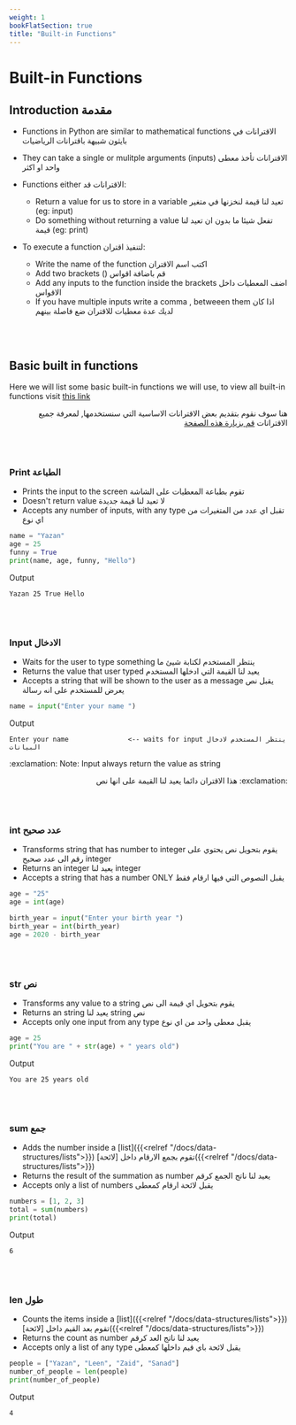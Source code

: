 ```yaml
---
weight: 1
bookFlatSection: true
title: "Built-in Functions"
---
```


# Built-in Functions

## Introduction مقدمة

- Functions in Python are similar to mathematical functions الاقترانات في بايثون شبيهة باقترانات الرياضيات
- They can take a single or mulitple arguments (inputs) الاقترانات تأخذ معطى واحد او اكثر
- Functions either الاقترانات قد:
  - Return a value for us to store in a variable تعيد لنا قيمة لنخزنها في متغير (eg: input)
  - Do something without returning a value تفعل شيئا ما بدون ان تعيد لنا قيمة (eg: print)
  
- To execute a function لتنفيذ اقتران:
  - Write the name of the function اكتب اسم الاقتران
  - Add two brackets () قم باضافة اقواس 
  - Add any inputs to the function inside the brackets اضف المعطيات داخل الاقواس
  - If you have multiple inputs write a comma , betweeen them اذا كان لديك عدة معطيات للاقتران ضع فاصلة بينهم


<br>
<br>

## Basic built in functions
<p>Here we will list some basic built-in functions we will use, to view all built-in functions visit <a href="https://docs.python.org/3.8/library/functions.html" target="_blank">this link</a></p>
<p style='direction: rtl'>هنا سوف نقوم بتقديم بعض الاقترانات الاساسية التي سنستخدمها, لمعرفة جميع الاقترانات   <a href="https://docs.python.org/3.8/library/functions.html" target="_blank">قم بزيارة هذه الصفحة</a></p>

<br>
<br>

### Print الطباعة
- Prints the input to the screen تقوم بطباعة المعطيات على الشاشة
- Doesn't return value لا تعيد لنا قيمة جديدة
- Accepts any number of inputs, with any type تقبل اي عدد من المتغيرات من اي نوع

```python
name = "Yazan"
age = 25
funny = True
print(name, age, funny, "Hello")
```
Output
```
Yazan 25 True Hello
```

<br>
<br>

### Input الادخال
- Waits for the user to type something ينتظر المستخدم لكتابة شيئ ما
- Returns the value that user typed يعيد لنا القيمة التي ادخلها المستخدم
- Accepts a string that will be shown to the user as a message يقبل نص يعرض للمستخدم على انه رسالة

```python
name = input("Enter your name ")
```
Output
```
Enter your name               <-- waits for input ينتظر المستخدم لادخال البيانات
```
<p>:exclamation: Note: Input always return the value as string</p>
<p style='direction: rtl'> :exclamation: هذا الاقتران دائما يعيد لنا القيمة على انها نص</p>


<br>
<br>

### int عدد صحيح
- Transforms string that has number to integer يقوم بتحويل نص يحتوي على رقم الى عدد صحيح integer
- Returns an integer يعيد لنا integer
- Accepts a string that has a number ONLY يقبل النصوص التي فيها ارقام فقط

```python
age = "25"
age = int(age)

birth_year = input("Enter your birth year ")
birth_year = int(birth_year)
age = 2020 - birth_year
```

<br>
<br>

### str نص
- Transforms any value to a string يقوم بتحويل اي قيمة الى نص
- Returns an string يعيد لنا string نص
- Accepts only one input from any type يقبل معطى واحد من اي نوع

```python
age = 25
print("You are " + str(age) + " years old")
```
Output
```
You are 25 years old
```


<br>
<br>

### sum جمع
- Adds the number inside a [list]({{<relref "/docs/data-structures/lists">}}) تقوم بجمع الارقام داخل [لائحة]({{<relref "/docs/data-structures/lists">}})
- Returns the result of the summation as number يعيد لنا ناتج الجمع كرقم
- Accepts only a list of numbers يقبل لائحة ارقام كمعطى

```python
numbers = [1, 2, 3]
total = sum(numbers)
print(total)
```
Output
```
6
```

<br>
<br>

### len طول
- Counts the items inside a [list]({{<relref "/docs/data-structures/lists">}}) تقوم بعد القيم  داخل [لائحة]({{<relref "/docs/data-structures/lists">}})
- Returns the count as number يعيد لنا ناتج العد كرقم
- Accepts only a list of any type يقبل لائحة باي قيم داخلها كمعطى

```python
people = ["Yazan", "Leen", "Zaid", "Sanad"]
number_of_people = len(people)
print(number_of_people)
```
Output
```
4
```